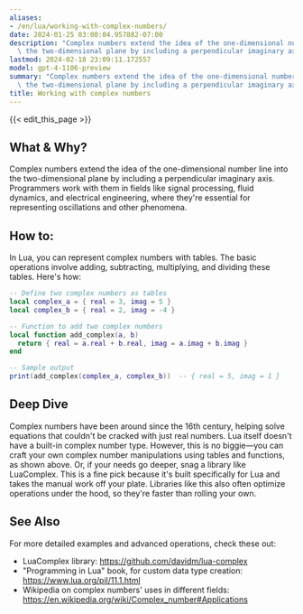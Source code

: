 ```yaml
---
aliases:
- /en/lua/working-with-complex-numbers/
date: 2024-01-25 03:00:04.957882-07:00
description: "Complex numbers extend the idea of the one-dimensional number line into\
  \ the two-dimensional plane by including a perpendicular imaginary axis. Programmers\u2026"
lastmod: 2024-02-18 23:09:11.172557
model: gpt-4-1106-preview
summary: "Complex numbers extend the idea of the one-dimensional number line into\
  \ the two-dimensional plane by including a perpendicular imaginary axis. Programmers\u2026"
title: Working with complex numbers
---
```


{{< edit_this_page >}}

## What & Why?
Complex numbers extend the idea of the one-dimensional number line into the two-dimensional plane by including a perpendicular imaginary axis. Programmers work with them in fields like signal processing, fluid dynamics, and electrical engineering, where they're essential for representing oscillations and other phenomena.

## How to:
In Lua, you can represent complex numbers with tables. The basic operations involve adding, subtracting, multiplying, and dividing these tables. Here's how:

```lua
-- Define two complex numbers as tables
local complex_a = { real = 3, imag = 5 }
local complex_b = { real = 2, imag = -4 }

-- Function to add two complex numbers
local function add_complex(a, b)
  return { real = a.real + b.real, imag = a.imag + b.imag }
end

-- Sample output
print(add_complex(complex_a, complex_b))  -- { real = 5, imag = 1 }
```

## Deep Dive
Complex numbers have been around since the 16th century, helping solve equations that couldn't be cracked with just real numbers. Lua itself doesn't have a built-in complex number type. However, this is no biggie—you can craft your own complex number manipulations using tables and functions, as shown above. Or, if your needs go deeper, snag a library like LuaComplex. This is a fine pick because it's built specifically for Lua and takes the manual work off your plate. Libraries like this also often optimize operations under the hood, so they're faster than rolling your own.

## See Also
For more detailed examples and advanced operations, check these out:

- LuaComplex library: https://github.com/davidm/lua-complex
- "Programming in Lua" book, for custom data type creation: https://www.lua.org/pil/11.1.html
- Wikipedia on complex numbers' uses in different fields: https://en.wikipedia.org/wiki/Complex_number#Applications
